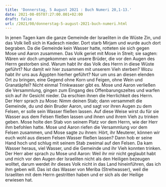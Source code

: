 ```yaml
---
title: 'Donnerstag, 5 August 2021 : Buch Numeri 20,1-13.'
date: 2021-08-05T07:27:00.001+02:00
draft: false
url: /2021/08/donnerstag-5-august-2021-buch-numeri.html
---
```


In jenen Tagen kam die ganze Gemeinde der Israeliten in die Wüste Zin, und das Volk ließ sich in Kadesch nieder. Dort starb Mirjam und wurde auch dort begraben. Da die Gemeinde kein Wasser hatte, rotteten sie sich gegen Mose und Aaron zusammen. Das Volk geriet mit Mose in Streit; sie sagten: Wären wir doch umgekommen wie unsere Brüder, die vor den Augen des Herrn gestorben sind. Warum habt ihr das Volk des Herrn in diese Wüste geführt? Nur damit wir hier zusammen mit unserem Vieh sterben? Wozu habt ihr uns aus Ägypten hierher geführt? Nur um uns an diesen elenden Ort zu bringen, eine Gegend ohne Korn und Feigen, ohne Wein und Granatäpfel? Nicht einmal Trinkwasser gibt es. Mose und Aaron verließen die Versammlung, gingen zum Eingang des Offenbarungszeltes und warfen sich auf ihr Gesicht nieder. Da erschien ihnen die Herrlichkeit des Herrn. Der Herr sprach zu Mose: Nimm deinen Stab; dann versammelt die Gemeinde, du und dein Bruder Aaron, und sagt vor ihren Augen zu dem Felsen, er solle sein Wasser fließen lassen. Auf diese Weise wirst du für sie Wasser aus dem Felsen fließen lassen und ihnen und ihrem Vieh zu trinken geben. Mose holte den Stab von seinem Platz vor dem Herrn, wie der Herr ihm befohlen hatte. Mose und Aaron riefen die Versammlung vor dem Felsen zusammen, und Mose sagte zu ihnen: Hört, ihr Meuterer, können wir euch wohl aus diesem Felsen Wasser fließen lassen? Dann hob er seine Hand hoch und schlug mit seinem Stab zweimal auf den Felsen. Da kam Wasser heraus, viel Wasser, und die Gemeinde und ihr Vieh konnten trinken. Der Herr aber sprach zu Mose und Aaron: Weil ihr mir nicht geglaubt habt und mich vor den Augen der Israeliten nicht als den Heiligen bezeugen wolltet, darum werdet ihr dieses Volk nicht in das Land hineinführen, das ich ihm geben will. Das ist das Wasser von Meriba (Streitwasser), weil die Israeliten mit dem Herrn gestritten haben und er sich als der Heilige erwiesen hat.